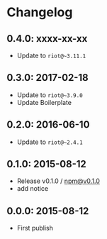 # Changelog

## 0.4.0: xxxx-xx-xx
- Update to `riot@~3.11.1`

## 0.3.0: 2017-02-18
- Update to `riot@~3.9.0`
- Update Boilerplate

## 0.2.0: 2016-06-10
- Update to `riot@~2.4.1`

## 0.1.0: 2015-08-12
- Release v0.1.0 / npm@v0.1.0
- add notice

## 0.0.0: 2015-08-12
- First publish
